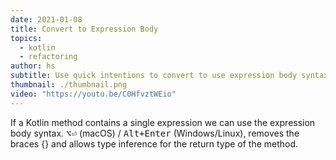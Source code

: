 ```yaml
---
date: 2021-01-08
title: Convert to Expression Body
topics:
  - kotlin
  - refactoring
author: hs
subtitle: Use quick intentions to convert to use expression body syntax.
thumbnail: ./thumbnail.png
video: "https://youtu.be/C0HfvztWEio"
---
```


If a Kotlin method contains a single expression we can use the expression body syntax. <kbd>⌥⏎</kbd> (macOS) / <kbd>Alt+Enter</kbd> (Windows/Linux), removes the braces {} and allows type inference for the return type of the method.
